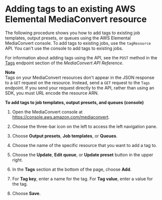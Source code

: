 # Adding tags to an existing AWS Elemental MediaConvert resource<a name="add-tags-to-existing"></a>

The following procedure shows you how to add tags to existing job templates, output presets, or queues using the AWS Elemental MediaConvert console\. To add tags to existing jobs, use the `tagResource` API\. You can't use the console to add tags to existing jobs\.

For information about adding tags using the API, see the `POST` method in the [Tags](https://docs.aws.amazon.com/mediaconvert/latest/apireference/tags.html) endpoint section of the *MediaConvert API Reference*\.

**Note**  
Tags on your MediaConvert resources don't appear in the JSON response to a `GET` request on the resource\. Instead, send a `GET` request to the `Tags` endpoint\. If you send your request directly to the API, rather than using an SDK, you must URL encode the resource ARN\.

**To add tags to job templates, output presets, and queues \(console\)**

1. Open the MediaConvert console at [https://console\.aws\.amazon\.com/mediaconvert](https://console.aws.amazon.com/mediaconvert)\.

1. Choose the three\-bar icon on the left to access the left navigation pane\.

1. Choose **Output presets**, **Job templates**, or **Queues**\.

1. Choose the name of the specific resource that you want to add a tag to\.

1. Choose the **Update**, **Edit queue**, or **Update preset** button in the upper right\. 

1. In the **Tags** section at the bottom of the page, choose **Add**\.

1. For **Tag key**, enter a name for the tag\. For **Tag value**, enter a value for the tag\.

1. Choose **Save**\.